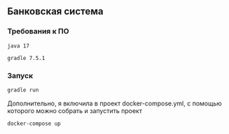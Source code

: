 ## Банковская система

### Требования к ПО

`java 17`

`gradle 7.5.1`

### Запуск

```bash
gradle run
```

Дополнительно, я включила в проект docker-compose.yml, с помощью которого можно собрать и запустить проект 
```bash
docker-compose up
```
